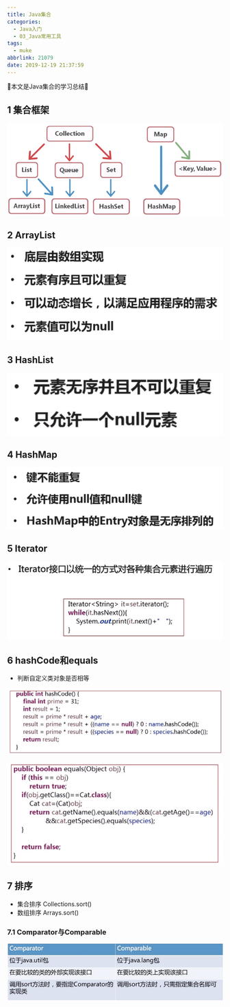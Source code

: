 ```yaml
---
title: Java集合
categories:
  - Java入门
  - 03_Java常用工具
tags:
  - muke
abbrlink: 21079
date: 2019-12-19 21:37:59
---
```


:star2:本文是Java集合的学习总结:star2:

<!-- more -->

## 1 集合框架

![图片](/images/013_04_01.png)

## 2 ArrayList

![图片](/images/013_04_02.png)

## 3 HashList

![图片](/images/013_04_03.png)

## 4 HashMap

![图片](/images/013_04_04.png)

## 5 Iterator

![图片](/images/013_04_05.png)

## 6 hashCode和equals

- 判断自定义类对象是否相等

![图片](/images/013_04_06.png)

![图片](/images/013_04_07.png)

## 7 排序

- 集合排序 Collections.sort()
- 数组排序 Arrays.sort()

### 7.1 Comparator与Comparable

![图片](/images/013_04_08.png)
